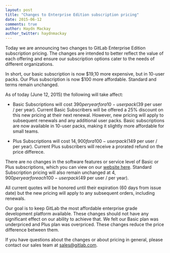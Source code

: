 ```yaml
---
layout: post
title: "Changes to Enterprise Edition subscription pricing"
date: 2015-06-12
comments: true
author: Haydn Mackay
author_twitter: haydnmackay
---
```


Today we are announcing two changes to GitLab Enterprise Edition subscription pricing.
The changes are intended to better reflect the value of each offering and
ensure our subscription options cater to the needs of different organizations.

In short, our basic subscription is now $19,10 more expensive, but in 10-user packs.
Our Plus subscription is now $100 more affordable. Standard and terms remain unchanged.

<!-- more -->

As of today (June 12, 2015) the following will take affect:

* Basic Subscriptions will cost $390 per year for a 10-user pack ($39 per user / per year).
Current Basic Subscribers will be offered a 25% discount on this new pricing at their next renewal.
However, new pricing will apply to subsequent renewals and any additional user packs.
Basic subscriptions are now available in 10-user packs, making it slightly more
affordable for small teams.

* Plus Subscriptions will cost $14,900 for a 100-user pack ($149 per user / per year).
Current Plus subscribers will receive a prorated refund on the price differece.

There are no changes in the software features or service level of Basic or Plus subscriptions,
which you can view on our [website here](https://about.gitlab.com/pricing/).
Standard Subscription pricing will also remain unchanged at $4,900 per year for
each 100-user pack ($49 per user / per year).

All current quotes will be honored until their expiration (60 days from issue date)
but the new pricing will apply to any subsequent orders, including renewals.

Our goal is to keep GitLab the most affordable enterprise grade development platform available.
These changes should not have any significant effect on our ability to achieve that.
We felt our Basic plan was underpriced and Plus plan was overpriced.
These changes reduce the price difference between them.

If you have questions about the changes or about pricing in general,
please contact our sales team at sales@gitlab.com.
